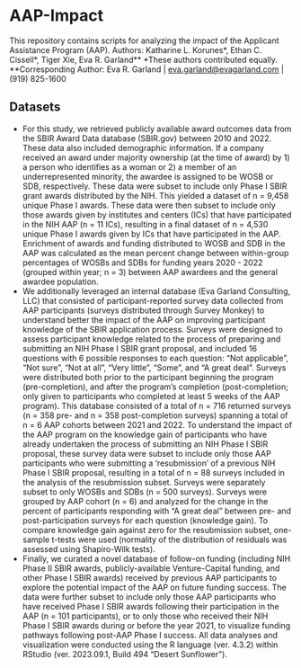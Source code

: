 # AAP-Impact
This repository contains scripts for analyzing the impact of the Applicant Assistance Program (AAP). 
Authors: Katharine L. Korunes*, Ethan C. Cissell*, Tiger Xie, Eva R. Garland**
*These authors contributed equally.
**Corresponding Author: Eva R. Garland | eva.garland@evagarland.com | (919) 825-1600

## Datasets
- For this study, we retrieved publicly available award outcomes data from the SBIR Award Data database (SBIR.gov) between 2010 and 2022. These data also included demographic information. If a company received an award under majority ownership (at the time of award) by 1) a person who identifies as a woman or 2) a member of an underrepresented minority, the awardee is assigned to be WOSB or SDB, respectively. These data were subset to include only Phase I SBIR grant awards distributed by the NIH. This yielded a dataset of n = 9,458 unique Phase I awards. These data were then subset to include only those awards given by institutes and centers (ICs) that have participated in the NIH AAP (n = 11 ICs), resulting in a final dataset of n = 4,530 unique Phase I awards given by ICs that have participated in the AAP. Enrichment of awards and funding distributed to WOSB and SDB in the AAP was calculated as the mean percent change between within-group percentages of WOSBs and SDBs for funding years 2020 - 2022 (grouped within year; n = 3) between AAP awardees and the general awardee population.
- We additionally leveraged an internal database (Eva Garland Consulting, LLC) that consisted of participant-reported survey data collected from AAP participants (surveys distributed through Survey Monkey) to understand better the impact of the AAP on improving participant knowledge of the SBIR application process. Surveys were designed to assess participant knowledge related to the process of preparing and submitting an NIH Phase I SBIR grant proposal, and included 16 questions with 6 possible responses to each question: “Not applicable”, “Not sure”, “Not at all”, “Very little”, “Some”, and “A great deal”. Surveys were distributed both prior to the participant beginning the program (pre-completion), and after the program’s completion (post-completion; only given to participants who completed at least 5 weeks of the AAP program). This database consisted of a total of n = 716 returned surveys (n = 358 pre- and n = 358 post-completion surveys) spanning a total of n = 6 AAP cohorts between 2021 and 2022. To understand the impact of the AAP program on the knowledge gain of participants who have already undertaken the process of submitting an NIH Phase I SBIR proposal, these survey data were subset to include only those AAP participants who were submitting a ‘resubmission’ of a previous NIH Phase I SBIR proposal, resulting in a total of n = 88 surveys included in the analysis of the resubmission subset. Surveys were separately subset to only WOSBs and SDBs (n = 500 surveys). Surveys were grouped by AAP cohort (n = 6) and analyzed for the change in the percent of participants responding with “A great deal” between pre- and post-participation surveys for each question (knowledge gain). To compare knowledge gain against zero for the resubmission subset, one-sample t-tests were used (normality of the distribution of residuals was assessed using Shapiro-Wilk tests).
- Finally, we curated a novel database of follow-on funding (including NIH Phase II SBIR awards, publicly-available Venture-Capital funding, and other Phase I SBIR awards) received by previous AAP participants to explore the potential impact of the AAP on future funding success. The data were further subset to include only those AAP participants who have received Phase I SBIR awards following their participation in the AAP (n = 101 participants), or to only those who received their NIH Phase I SBIR awards during or before the year 2021, to visualize funding pathways following post-AAP Phase I success. All data analyses and visualization were conducted using the R language (ver. 4.3.2) within RStudio (ver. 2023.09.1, Build 494 “Desert Sunflower”).
